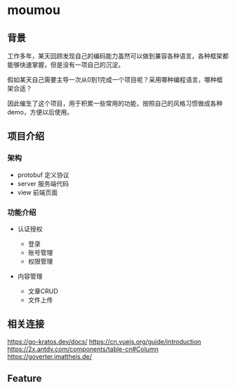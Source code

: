 # moumou

## 背景
工作多年，某天回顾发现自己的编码能力虽然可以做到兼容各种语言，各种框架都能够快速掌握，但是没有一项自己的沉淀。

假如某天自己需要主导一次从0到1完成一个项目呢？采用哪种编程语言，哪种框架合适？

因此催生了这个项目，用于积累一些常用的功能，按照自己的风格习惯做成各种demo，方便以后使用。



## 项目介绍
### 架构
* protobuf 定义协议
* server 服务端代码
* view 前端页面


### 功能介绍
* 认证授权
  * 登录
  * 账号管理
  * 权限管理

* 内容管理
  * 文章CRUD
  * 文件上传

## 相关连接
https://go-kratos.dev/docs/
https://cn.vuejs.org/guide/introduction
https://2x.antdv.com/components/table-cn#Column
https://goverter.jmattheis.de/

## Feature
